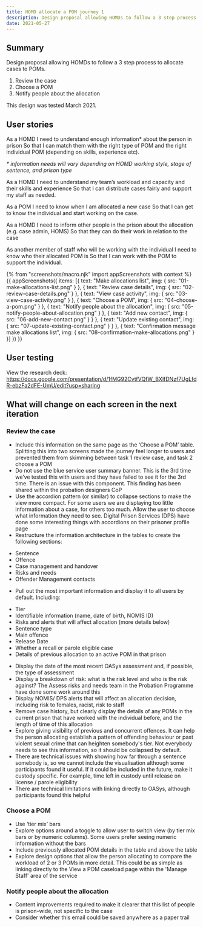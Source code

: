 ```yaml
---
title: HOMD allocate a POM journey 1
description: Design proposal allowing HOMDs to follow a 3 step process to allocate cases to POMs.
date: 2021-05-27
---
```


## Summary

Design proposal allowing HOMDs to follow a 3 step process to allocate cases to POMs.
1. Review the case
2. Choose a POM
3. Notify people about the allocation


This design was tested March 2021.

## User stories

As a HOMD
I need to understand enough information* about the person in prison
So that I can match them with the right type of POM and the right individual POM (depending on skills, experience etc).

 _* information needs will vary depending on HOMD working style, stage of sentence, and prison type_

As a HOMD
I need to understand my team’s workload and capacity and their skills and experience
So that I can distribute cases fairly and support my staff as needed.

As a POM
I need to know when I am allocated a new case
So that I can get to know the individual and start working on the case.

As a HOMD
I need to inform other people in the prison about the allocation (e.g. case admin, HOMS)
So that they can do their work in relation to the case

As another member of staff who will be working with the individual
I need to know who their allocated POM is
So that I can work with the POM to support the individual.


{% from "screenshots/macro.njk" import appScreenshots with context %}
{{ appScreenshots({
  items: [{
      text: "Make allocations list",
      img: { src: "01-make-allocations-list.png" }
    }, {
      text: "Review case details",
      img: { src: "02-review-case-details.png" }
    }, {
      text: "View case activity",
      img: { src: "03-view-case-activity.png" }
    }, {
      text: "Choose a POM",
      img: { src: "04-choose-a-pom.png" }
    }, {
      text: "Notify people about the allocation",
      img: { src: "05-notify-people-about-allocation.png" }
    }, {
      text: "Add new contact",
      img: { src: "06-add-new-contact.png" }
    }
    }, {
      text: "Update existing contact",
      img: { src: "07-update-existing-contact.png" }
    }
    }, {
      text: "Confirmation message make allocations list",
      img: { src: "08-confirmation-make-allocations.png" }
    }]
}) }}

## User testing

View the research deck: https://docs.google.com/presentation/d/1fMG92CvtfVQfW_BXlfDNzf7UgLfdR-ebzFa2dFE-UmU/edit?usp=sharing

## What will change on each screen in the next iteration

### Review the case

* Include this information on the same page as the ‘Choose a POM’ table. Splitting this into two screens made the journey feel longer to users and prevented them from skimming between task 1 review case, and task 2 choose a POM
* Do not use the blue service user summary banner. This is the 3rd time we’ve tested this with users and they have failed to see it for the 3rd time. There is an issue with this component. This finding has been shared within the probation designers CoP
* Use the accordion pattern (or similar) to collapse sections to make the view more compact. For some users we are displaying too little information about a case, for others too much. Allow the user to choose what information they need to see. Digital Prison Services (DPS) have done some interesting things with accordions on their prisoner profile page
* Restructure the information architecture in the tables to create the following sections:
- Sentence
- Offence
- Case management and handover
- Risks and needs
- Offender Management contacts
* Pull out the most important information and display it to all users by default. Including:
- Tier
- Identifiable information (name, date of birth, NOMIS ID)
- Risks and alerts that will affect allocation (more details below)
- Sentence type
- Main offence
- Release Date
- Whether a recall or parole eligible case
- Details of previous allocation to an active POM in that prison
* Display the date of the most recent OASys assessment and, if possible, the type of assessment
* Display a breakdown of risk: what is the risk level and who is the risk against? The Assess risks and needs team in the Probation Programme have done some work around this
* Display NOMIS/ DPS alerts that will affect an allocation decision, including risk to females, racist, risk to staff
* Remove case history, but clearly display the details of any POMs in the current prison that have worked with the individual before, and the length of time of this allocation
* Explore giving visibility of previous and concurrent offences. It can help the person allocating establish a pattern of offending behaviour or past violent sexual crime that can heighten somebody's tier. Not everybody needs to see this information, so it should be collapsed by default.
* There are technical issues with showing how far through a sentence somebody is, so we cannot include the visualisation although some participants found it useful. If it could be included in the future, make it custody specific. For example, time left in custody until release on license / parole eligibility
* There are technical limitations with linking directly to OASys, although participants found this helpful



### Choose a POM

* Use ‘tier mix’ bars
* Explore options around a toggle to allow user to switch view (by tier mix bars or by numeric columns). Some users prefer seeing numeric information without the bars
* Include previously allocated POM details in the table and above the table
* Explore design options that allow the person allocating to compare the workload of 2 or 3 POMs in more detail. This could be as simple as linking directly to the View a POM caseload page within the 'Manage Staff' area of the service


### Notify people about the allocation

* Content improvements required to make it clearer that this list of people is prison-wide, not specific to the case
* Consider whether this email could be saved anywhere as a paper trail
